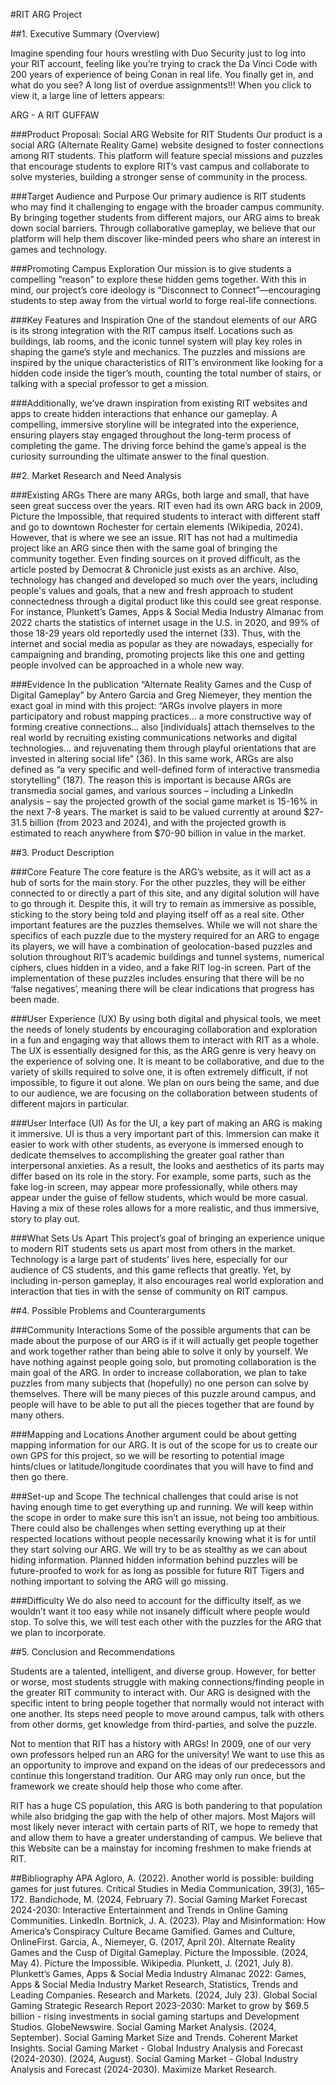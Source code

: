 #RIT ARG Project

##1. Executive Summary (Overview)

Imagine spending four hours wrestling with Duo Security just to log into your RIT account, feeling like you’re trying to crack the Da Vinci Code with 200 years of experience of being Conan in real life. You finally get in, and what do you see? A long list of overdue assignments!!!  When you click to view it,  a large line of letters appears:

ARG - A RIT GUFFAW

###Product Proposal: Social ARG Website for RIT Students
Our product is a social ARG (Alternate Reality Game) website designed to foster connections among RIT students. This platform will feature special missions and puzzles that encourage students to explore RIT’s vast campus and collaborate to solve mysteries, building a stronger sense of community in the process.

###Target Audience and Purpose
Our primary audience is RIT students who may find it challenging to engage with the broader campus community. By bringing together students from different majors, our ARG aims to break down social barriers. Through collaborative gameplay, we believe that our platform will help them discover like-minded peers who share an interest in games and technology.

###Promoting Campus Exploration
Our mission is to give students a compelling “reason” to explore these hidden gems together. With this in mind, our project’s core ideology is “Disconnect to Connect”—encouraging students to step away from the virtual world to forge real-life connections.

###Key Features and Inspiration
One of the standout elements of our ARG is its strong integration with the RIT campus itself.  Locations such as buildings, lab rooms, and the iconic tunnel system will play key roles in shaping the game’s style and mechanics. The puzzles and missions are inspired by the unique characteristics of RIT’s environment like looking for a hidden code inside the tiger’s mouth, counting the total number of stairs, or talking with a special professor to get a mission. 

###Additionally, we’ve drawn inspiration from existing RIT websites and apps to create hidden interactions that enhance our gameplay. A compelling, immersive storyline will be integrated into the experience, ensuring players stay engaged throughout the long-term process of completing the game. The driving force behind the game’s appeal is the curiosity surrounding the ultimate answer to the final question.

##2. Market Research and Need Analysis

###Existing ARGs
There are many ARGs, both large and small, that have seen great success over the years. RIT even had its own ARG back in 2009, Picture the Impossible, that required students to interact with different staff and go to downtown Rochester for certain elements (Wikipedia, 2024). However, that is where we see an issue. RIT has not had a multimedia project like an ARG since then with the same goal of bringing the community together. Even finding sources on it proved difficult, as the article posted by Democrat & Chronicle just exists as an archive. 
Also, technology has changed and developed so much over the years, including people's values and goals, that a new and fresh approach to student connectedness through a digital product like this could see great response. For instance, Plunkett’s Games, Apps & Social Media Industry Almanac from 2022 charts the statistics of  internet usage in the U.S. in 2020, and 99% of those 18-29 years old reportedly used the internet (33). Thus, with the internet and social media as popular as they are nowadays, especially for campaigning and branding, promoting projects like this one and getting people involved can be approached in a whole new way. 

###Evidence
In the publication “Alternate Reality Games and the Cusp of Digital Gameplay” by Antero Garcia and Greg Niemeyer, they mention the exact goal in mind with this project: “ARGs  involve players in more participatory and robust mapping practices… a more constructive way of forming creative connections… also [individuals] attach themselves to the real world by recruiting existing communications networks and digital technologies… and rejuvenating them through playful orientations that are invested in altering social life” (36). In this same work, ARGs are also defined as “a very specific and well-defined form of interactive transmedia storytelling” (187). The reason this is important is because ARGs are transmedia social games, and various sources – including a LinkedIn analysis – say the projected growth of the social game market is 15-16% in the next 7-8 years. The market is said to be valued currently at around $27-31.5 billion (from 2023 and 2024), and with the projected growth is estimated to reach anywhere from $70-90 billion in value in the market. 

##3. Product Description

###Core Feature
The core feature is the ARG’s website, as it will act as a hub of sorts for the main story. For the other puzzles, they will be either connected to or directly a part of this site, and any digital solution will have to go through it. Despite this, it will try to remain as immersive as possible, sticking to the story being told and playing itself off as a real site.
Other important features are the puzzles themselves. While we will not share the specifics of each puzzle due to the mystery required for an ARG to engage its players, we will have a combination of geolocation-based puzzles and solution throughout RIT’s academic buildings and tunnel systems, numerical ciphers, clues hidden in a video, and a fake RIT log-in screen. Part of the implementation of these puzzles includes ensuring that there will be no ‘false negatives’, meaning there will be clear indications that progress has been made.

###User Experience (UX)
By using both digital and physical tools, we meet the needs of lonely students by encouraging collaboration and exploration in a fun and engaging way that allows them to interact with RIT as a whole. The UX is essentially designed for this, as the ARG genre is very heavy on the experience of solving one. It is meant to be collaborative, and due to the variety of skills required to solve one, it is often extremely difficult, if not impossible, to figure it out alone. We plan on ours being the same, and due to our audience, we are focusing on the collaboration between students of different majors in particular.

###User Interface (UI)
As for the UI, a key part of making an ARG is making it immersive. UI is thus a very important part of this. Immersion can make it easier to work with other students, as everyone is immersed enough to dedicate themselves to accomplishing the greater goal rather than interpersonal anxieties. 
As a result, the looks and aesthetics of its parts may differ based on its role in the story. For example, some parts, such as the fake log-in screen, may appear more professionally, while others may appear under the guise of fellow students, which would be more casual. Having a mix of these roles allows for a more realistic, and thus immersive, story to play out.

###What Sets Us Apart
This project’s goal of bringing an experience unique to modern RIT students sets us apart most from others in the market. Technology is a large part of students’ lives here, especially for our audience of CS students, and this game reflects that greatly. Yet, by including in-person gameplay, it also encourages real world exploration and interaction that ties in with the sense of community on RIT campus.

##4. Possible Problems and Counterarguments

###Community Interactions
Some of the possible arguments that can be made about the purpose of our ARG is if it will actually get people together and work together rather than being able to solve it only by yourself. We have nothing against people going solo, but promoting collaboration is the main goal of the ARG.  In order to increase collaboration, we plan to take puzzles from many subjects that (hopefully) no one person can solve by themselves.  There will be many pieces of this puzzle around campus, and people will have to be able to put all the pieces together that are found by many others.

###Mapping and Locations
Another argument could be about getting mapping information for our ARG. It is out of the scope for us to create our own GPS for this project, so we will be resorting to potential image hints/clues or latitude/longitude coordinates that you will have to find and then go there. 

###Set-up and Scope
The technical challenges that could arise is not having enough time to get everything up and running. We will keep within the scope in order to make sure this isn’t an issue, not being too ambitious. There could also be challenges when setting everything up at their respected locations without people necessarily knowing what it is for until they start solving our ARG. We will try to be as stealthy as we can about hiding information. Planned hidden information behind puzzles will be future-proofed to work for as long as possible  for future RIT Tigers and nothing important to solving the ARG will go missing. 

###Difficulty
We do also need to account for the difficulty itself, as we wouldn’t want it too easy while not insanely difficult where people would stop.  To solve this, we will test each other with the puzzles for the ARG that we plan to incorporate.

##5. Conclusion and Recommendations

Students are a talented, intelligent, and diverse group. However, for better or worse, most students struggle with making connections/finding people in the greater RIT community to interact with. Our ARG is designed with the specific intent to bring people together that normally would not interact with one another. Its steps need people to move around campus, talk with others from other dorms, get knowledge from third-parties, and solve the puzzle.

Not to mention that RIT has a history with ARGs! In 2009, one of our very own professors helped run an ARG for the university! We want to use this as an opportunity to improve and expand on the ideas of our predecessors and continue this longerstand tradition. Our ARG may only run once, but the framework we create should help those who come after. 

RIT has a huge CS population, this ARG is both pandering to that population while also bridging the gap with the help of other majors. Most Majors will most likely never interact with certain parts of RIT, we hope to remedy that and allow them to have a greater understanding of campus. We believe that this Website can be a mainstay for incoming freshmen to make friends at RIT. 

##Bibliography APA
Agloro, A. (2022). Another world is possible: building games for just futures. Critical Studies in Media Communication, 39(3), 165–172. 
Bandichode, M. (2024, February 7). Social Gaming Market Forecast 2024-2030: Interactive Entertainment and Trends in Online Gaming Communities. LinkedIn. 
Bortnick, J. A. (2023). Play and Misinformation: How America’s Conspiracy Culture Became Gamified. Games and Culture, OnlineFirst. 
Garcia, A., Niemeyer, G. (2017, April 20). Alternate Reality Games and the Cusp of Digital Gameplay. 
Picture the Impossible. (2024, May 4). Picture the Impossible. Wikipedia. 
Plunkett, J.  (2021, July 8). Plunkett’s Games, Apps & Social Media Industry Almanac 2022: Games, Apps & Social Media Industry Market Research, Statistics, Trends and Leading Companies. 
Research and Markets. (2024, July 23). Global Social Gaming Strategic Research Report 2023-2030: Market to grow by $69.5 billion - rising investments in social gaming startups and Development Studios. GlobeNewswire. 
Social Gaming Market Analysis. (2024, September). Social Gaming Market Size and Trends. Coherent Market Insights. 
Social  Gaming Market - Global Industry Analysis and Forecast (2024-2030). (2024, August). Social Gaming Market - Global Industry Analysis and Forecast (2024-2030). Maximize Market Research. 
